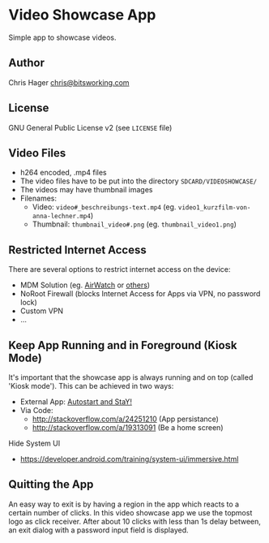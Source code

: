 Video Showcase App
==================

Simple app to showcase videos.


Author
------

Chris Hager <chris@bitsworking.com>


License
-------

GNU General Public License v2
(see `LICENSE` file)


Video Files
-----------

* h264 encoded, .mp4 files
* The video files have to be put into the directory `SDCARD/VIDEOSHOWCASE/`
* The videos may have thumbnail images
* Filenames:
  * Video: `video#_beschreibungs-text.mp4` (eg. `video1_kurzfilm-von-anna-lechner.mp4`)
  * Thumbnail: `thumbnail_video#.png` (eg. `thumbnail_video1.png`)


Restricted Internet Access
--------------------------

There are several options to restrict internet access on the device:

* MDM Solution (eg. [AirWatch](http://www.air-watch.com) or [others](http://www.zdnet.com/blog/consumerization/10-byod-mobile-device-management-suites-you-need-to-know/422))
* NoRoot Firewall (blocks Internet Access for Apps via VPN, no password lock)
* Custom VPN
* ...


Keep App Running and in Foreground (Kiosk Mode)
-----------------------------------------------

It's important that the showcase app is always running and on top (called 'Kiosk mode'). 
This can be achieved in two ways:

* External App: [Autostart and StaY!](https://play.google.com/store/apps/details?id=com.atasoglou.autostartandstay)
* Via Code: 
  * http://stackoverflow.com/a/24251210 (App persistance)
  * http://stackoverflow.com/a/19313091 (Be a home screen)

Hide System UI

* https://developer.android.com/training/system-ui/immersive.html


Quitting the App
----------------

An easy way to exit is by having a region in the app which reacts to a certain number of clicks.
In this video showcase app we use the topmost logo as click receiver. After about 10 clicks with
less than 1s delay between, an exit dialog with a password input field is displayed.
